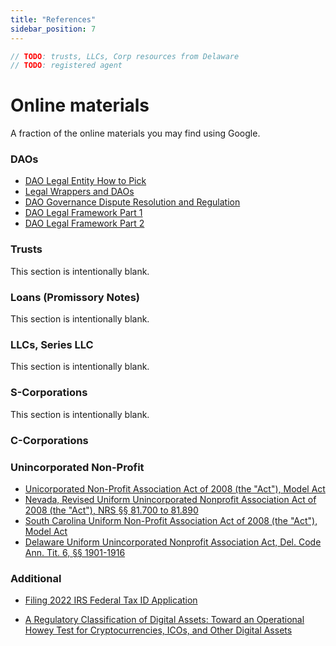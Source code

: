 ```yaml
---
title: "References"
sidebar_position: 7
---
```


```typescript
// TODO: trusts, LLCs, Corp resources from Delaware
// TODO: registered agent
```

# Online materials

A fraction of the online materials you may find using Google.

### DAOs

-   [DAO Legal Entity How to Pick](https://a16zcrypto.com/dao-legal-entity-how-to-pick/)
-   [Legal Wrappers and DAOs](./Resources/papers/legal-wrappers-and-daos.pdf)
-   [DAO Governance Dispute Resolution and Regulation](./Resources/papers/dao-governance-dispute-resolution.pdf)
-   [DAO Legal Framework Part 1](./Resources/papers/dao-legal-framework-part-1.pdf)
-   [DAO Legal Framework Part 2](./Resources/papers/dao-legal-framework-part-2.pdf)

### Trusts

This section is intentionally blank.

### Loans (Promissory Notes)

This section is intentionally blank.

### LLCs, Series LLC

This section is intentionally blank.

### S-Corporations

This section is intentionally blank.

### C-Corporations

### Unincorporated Non-Profit

-   [Unicorporated Non-Profit Association Act of 2008 (the "Act"), Model Act](https://www.uniformlaws.org/viewdocument/final-act-149?CommunityKey=40227d3a-8b5d-47c2-8cd0-b0ec12da97f9&tab=librarydocuments)
-   [Nevada, Revised Uniform Unincorporated Nonprofit Association Act of 2008 (the "Act"), NRS §§ 81.700 to 81.890](https://www.leg.state.nv.us/nrs/nrs-081.html)
-   [South Carolina Uniform Non-Profit Association Act of 2008 (the "Act"), Model Act](https://trackbill.com/bill/south-carolina-house-general-bill-3893-uniform-unincorporated-nonprofit-association/2033570/)
-   [Delaware Uniform Unincorporated Nonprofit Association Act, Del. Code Ann. Tit. 6, §§ 1901-1916](https://delcode.delaware.gov/title6/c019/index.html)

### Additional

-   [Filing 2022 IRS Federal Tax ID Application](https://irs-tax-id-ein-gov.com/irs-2021/?utm_medium=cpc&utm_campaign=15581835982&utm_term=irs%20gov%20ein&gclid=CjwKCAjwoMSWBhAdEiwAVJ2ndtIXBtsjFLcHrwQMhU8Idz5DQlbYNQI_aMRLSvuYpeOr1PIMRb5XoRoC9bUQAvD_BwE)

-   [A Regulatory Classification of Digital Assets: Toward an Operational Howey Test for Cryptocurrencies, ICOs, and Other Digital Assets](https://papers.ssrn.com/sol3/papers.cfm?abstract_id=3265295)
